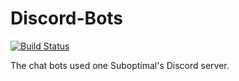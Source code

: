 # Discord-Bots
[![Build Status](https://travis-ci.org/Suboptimal-Guild/Discord-Bots.svg?branch=master)](https://travis-ci.org/Suboptimal-Guild/Discord-Bots)

The chat bots used one Suboptimal's Discord server.
